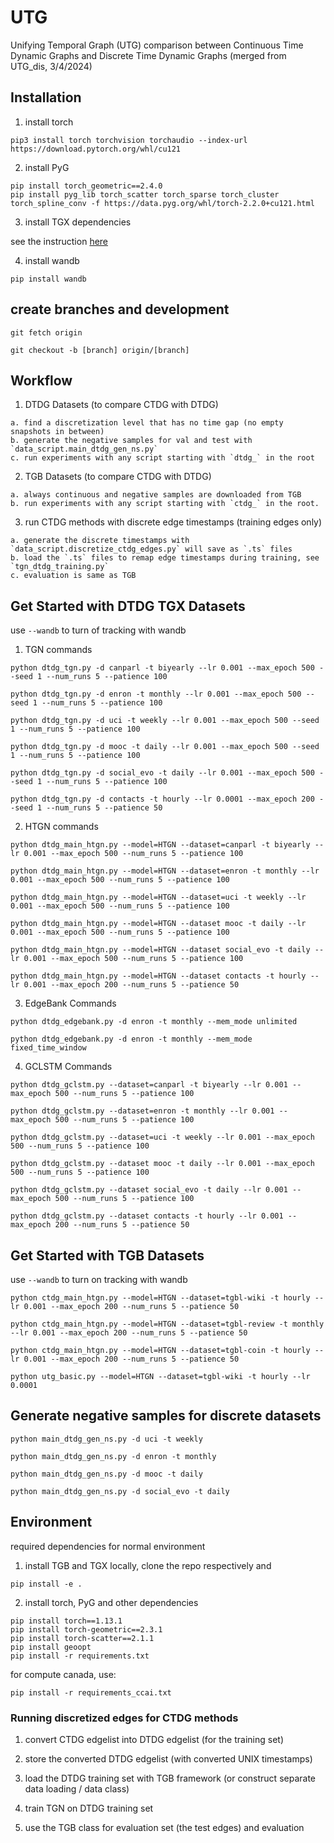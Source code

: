 # UTG
Unifying Temporal Graph (UTG) comparison between Continuous Time Dynamic Graphs and Discrete Time Dynamic Graphs 
(merged from UTG_dis, 3/4/2024)


## Installation

1. install torch

```
pip3 install torch torchvision torchaudio --index-url https://download.pytorch.org/whl/cu121
```

2. install PyG

```
pip install torch_geometric==2.4.0
pip install pyg_lib torch_scatter torch_sparse torch_cluster torch_spline_conv -f https://data.pyg.org/whl/torch-2.2.0+cu121.html
```

3. install TGX dependencies

see the instruction [here](https://github.com/ComplexData-MILA/TGX)


4. install wandb
```
pip install wandb
```

## create branches and development

```
git fetch origin

git checkout -b [branch] origin/[branch]
```


## Workflow

1. DTDG Datasets  (to compare CTDG with DTDG)

```
a. find a discretization level that has no time gap (no empty snapshots in between)
b. generate the negative samples for val and test with `data_script.main_dtdg_gen_ns.py`
c. run experiments with any script starting with `dtdg_` in the root
```

2. TGB Datasets (to compare CTDG with DTDG)

```
a. always continuous and negative samples are downloaded from TGB
b. run experiments with any script starting with `ctdg_` in the root. 
```

3. run CTDG methods with discrete edge timestamps (training edges only)
```
a. generate the discrete timestamps with `data_script.discretize_ctdg_edges.py` will save as `.ts` files
b. load the `.ts` files to remap edge timestamps during training, see `tgn_dtdg_training.py`
c. evaluation is same as TGB
```


## Get Started with DTDG TGX Datasets

use `--wandb` to turn of tracking with wandb


1. TGN commands

```
python dtdg_tgn.py -d canparl -t biyearly --lr 0.001 --max_epoch 500 --seed 1 --num_runs 5 --patience 100

python dtdg_tgn.py -d enron -t monthly --lr 0.001 --max_epoch 500 --seed 1 --num_runs 5 --patience 100

python dtdg_tgn.py -d uci -t weekly --lr 0.001 --max_epoch 500 --seed 1 --num_runs 5 --patience 100

python dtdg_tgn.py -d mooc -t daily --lr 0.001 --max_epoch 500 --seed 1 --num_runs 5 --patience 100

python dtdg_tgn.py -d social_evo -t daily --lr 0.001 --max_epoch 500 --seed 1 --num_runs 5 --patience 100

python dtdg_tgn.py -d contacts -t hourly --lr 0.0001 --max_epoch 200 --seed 1 --num_runs 5 --patience 50
```

2. HTGN commands

```
python dtdg_main_htgn.py --model=HTGN --dataset=canparl -t biyearly --lr 0.001 --max_epoch 500 --num_runs 5 --patience 100

python dtdg_main_htgn.py --model=HTGN --dataset=enron -t monthly --lr 0.001 --max_epoch 500 --num_runs 5 --patience 100

python dtdg_main_htgn.py --model=HTGN --dataset=uci -t weekly --lr 0.001 --max_epoch 500 --num_runs 5 --patience 100

python dtdg_main_htgn.py --model=HTGN --dataset mooc -t daily --lr 0.001 --max_epoch 500 --num_runs 5 --patience 100

python dtdg_main_htgn.py --model=HTGN --dataset social_evo -t daily --lr 0.001 --max_epoch 500 --num_runs 5 --patience 100

python dtdg_main_htgn.py --model=HTGN --dataset contacts -t hourly --lr 0.001 --max_epoch 200 --num_runs 5 --patience 50
```

3. EdgeBank Commands

```
python dtdg_edgebank.py -d enron -t monthly --mem_mode unlimited

python dtdg_edgebank.py -d enron -t monthly --mem_mode fixed_time_window
```


4. GCLSTM Commands
```
python dtdg_gclstm.py --dataset=canparl -t biyearly --lr 0.001 --max_epoch 500 --num_runs 5 --patience 100

python dtdg_gclstm.py --dataset=enron -t monthly --lr 0.001 --max_epoch 500 --num_runs 5 --patience 100

python dtdg_gclstm.py --dataset=uci -t weekly --lr 0.001 --max_epoch 500 --num_runs 5 --patience 100

python dtdg_gclstm.py --dataset mooc -t daily --lr 0.001 --max_epoch 500 --num_runs 5 --patience 100

python dtdg_gclstm.py --dataset social_evo -t daily --lr 0.001 --max_epoch 500 --num_runs 5 --patience 100

python dtdg_gclstm.py --dataset contacts -t hourly --lr 0.001 --max_epoch 200 --num_runs 5 --patience 50

```



## Get Started with TGB Datasets

use `--wandb` to turn on tracking with wandb

```
python ctdg_main_htgn.py --model=HTGN --dataset=tgbl-wiki -t hourly --lr 0.001 --max_epoch 200 --num_runs 5 --patience 50

python ctdg_main_htgn.py --model=HTGN --dataset=tgbl-review -t monthly --lr 0.001 --max_epoch 200 --num_runs 5 --patience 50

python ctdg_main_htgn.py --model=HTGN --dataset=tgbl-coin -t hourly --lr 0.001 --max_epoch 200 --num_runs 5 --patience 50

python utg_basic.py --model=HTGN --dataset=tgbl-wiki -t hourly --lr 0.0001

```

## Generate negative samples for discrete datasets

```
python main_dtdg_gen_ns.py -d uci -t weekly

python main_dtdg_gen_ns.py -d enron -t monthly

python main_dtdg_gen_ns.py -d mooc -t daily

python main_dtdg_gen_ns.py -d social_evo -t daily
```


## Environment

required dependencies for normal environment

1. install TGB and TGX locally, clone the repo respectively and 
```
pip install -e .
```

2. install torch, PyG and other dependencies

```
pip install torch==1.13.1
pip install torch-geometric==2.3.1 
pip install torch-scatter==2.1.1
pip install geoopt
pip install -r requirements.txt
```

for compute canada, use:
```
pip install -r requirements_ccai.txt
```


### Running discretized edges for CTDG methods

1. convert CTDG edgelist into DTDG edgelist (for the training set)

2. store the converted DTDG edgelist (with converted UNIX timestamps)

3. load the DTDG training set with TGB framework (or construct separate data loading / data class)

4. train TGN on DTDG training set

5. use the TGB class for evaluation set (the test edges) and evaluation